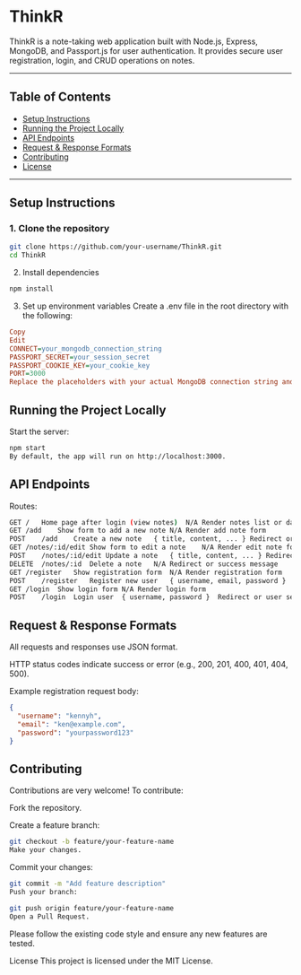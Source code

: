 # ThinkR

ThinkR is a note-taking web application built with Node.js, Express, MongoDB, and Passport.js for user authentication. It provides secure user registration, login, and CRUD operations on notes.

---

## Table of Contents

- [Setup Instructions](#setup-instructions)
- [Running the Project Locally](#running-the-project-locally)
- [API Endpoints](#api-endpoints)
- [Request & Response Formats](#request--response-formats)
- [Contributing](#contributing)
- [License](#license)

---

## Setup Instructions

### 1. Clone the repository

```bash
git clone https://github.com/your-username/ThinkR.git
cd ThinkR
```

2. Install dependencies

```bash
npm install
```

3. Set up environment variables
Create a .env file in the root directory with the following:

```ini
Copy
Edit
CONNECT=your_mongodb_connection_string
PASSPORT_SECRET=your_session_secret
PASSPORT_COOKIE_KEY=your_cookie_key
PORT=3000
Replace the placeholders with your actual MongoDB connection string and secret keys.
```

## Running the Project Locally
Start the server:

```bash
npm start
By default, the app will run on http://localhost:3000.
```

## API Endpoints
Routes:

```bash
GET	/	Home page after login (view notes)	N/A	Render notes list or dashboard
GET	/add	Show form to add a new note	N/A	Render add note form
POST	/add	Create a new note	{ title, content, ... }	Redirect or success message
GET	/notes/:id/edit	Show form to edit a note	N/A	Render edit note form
POST	/notes/:id/edit	Update a note	{ title, content, ... }	Redirect or success message
DELETE	/notes/:id	Delete a note	N/A	Redirect or success message
GET	/register	Show registration form	N/A	Render registration form
POST	/register	Register new user	{ username, email, password }	Redirect or success message
GET	/login	Show login form	N/A	Render login form
POST	/login	Login user	{ username, password }	Redirect or user session setup
```

## Request & Response Formats
All requests and responses use JSON format.

HTTP status codes indicate success or error (e.g., 200, 201, 400, 401, 404, 500).

Example registration request body:
```json
{
  "username": "kennyh",
  "email": "ken@example.com",
  "password": "yourpassword123"
}
```

## Contributing
Contributions are very welcome! To contribute:

Fork the repository.

Create a feature branch:

```bash
git checkout -b feature/your-feature-name
Make your changes.
```

Commit your changes:

```bash
git commit -m "Add feature description"
Push your branch:
```

```bash
git push origin feature/your-feature-name
Open a Pull Request.
```

Please follow the existing code style and ensure any new features are tested.

License
This project is licensed under the MIT License.

